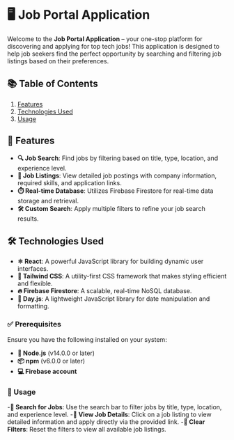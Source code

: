 # 🖥️ Job Portal Application

Welcome to the **Job Portal Application** – your one-stop platform for discovering and applying for top tech jobs! This application is designed to help job seekers find the perfect opportunity by searching and filtering job listings based on their preferences.

## 📚 Table of Contents

1. [Features](#features)
2. [Technologies Used](#technologies-used)
3. [Usage](#usage)

## 🌟 Features

- **🔍 Job Search**: Find jobs by filtering based on title, type, location, and experience level.
- **📄 Job Listings**: View detailed job postings with company information, required skills, and application links.
- **⏱️ Real-time Database**: Utilizes Firebase Firestore for real-time data storage and retrieval.
- **🛠️ Custom Search**: Apply multiple filters to refine your job search results.

## 🛠️ Technologies Used

- **⚛️ React**: A powerful JavaScript library for building dynamic user interfaces.
- **🎨 Tailwind CSS**: A utility-first CSS framework that makes styling efficient and flexible.
- **🔥 Firebase Firestore**: A scalable, real-time NoSQL database.
- **📅 Day.js**: A lightweight JavaScript library for date manipulation and formatting.

### ✅ Prerequisites

Ensure you have the following installed on your system:

- **🔧 Node.js** (v14.0.0 or later)
- **📦 npm** (v6.0.0 or later)
- **💻 Firebase account**

### 📝 Usage

-**🔎 Search for Jobs**: Use the search bar to filter jobs by title, type, location, and experience level.
-**📜 View Job Details**: Click on a job listing to view detailed information and apply directly via the provided link.
-**🚫 Clear Filters**: Reset the filters to view all available job listings.
